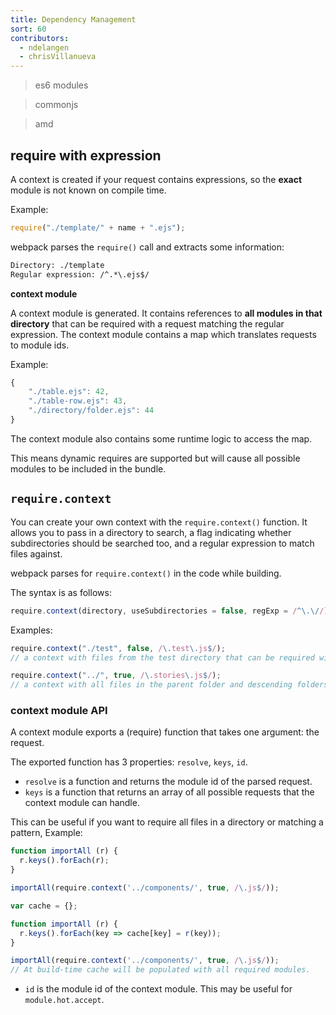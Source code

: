 ```yaml
---
title: Dependency Management
sort: 60
contributors:
  - ndelangen
  - chrisVillanueva
---
```


> es6 modules

> commonjs

> amd


## require with expression

A context is created if your request contains expressions, so the **exact** module is not known on compile time.

Example:

```javascript
require("./template/" + name + ".ejs");
```

webpack parses the `require()` call and extracts some information:

```diff
Directory: ./template
Regular expression: /^.*\.ejs$/
```

**context module**

A context module is generated. It contains references to **all modules in that directory** that can be required with a request matching the regular expression. The context module contains a map which translates requests to module ids.

Example:

```javascript
{
    "./table.ejs": 42,
    "./table-row.ejs": 43,
    "./directory/folder.ejs": 44
}
```

The context module also contains some runtime logic to access the map.

This means dynamic requires are supported but will cause all possible modules to be included in the bundle.


## `require.context`

You can create your own context with the `require.context()` function.
It allows you to pass in a directory to search, a flag indicating whether subdirectories should be searched
too, and a regular expression to match files against.

webpack parses for `require.context()` in the code while building.

The syntax is as follows:

```javascript
require.context(directory, useSubdirectories = false, regExp = /^\.\//)
```

Examples:

```javascript
require.context("./test", false, /\.test\.js$/);
// a context with files from the test directory that can be required with a request endings with `.test.js`.
```

```javascript
require.context("../", true, /\.stories\.js$/);
// a context with all files in the parent folder and descending folders ending with `.stories.js`.
```


### context module API

A context module exports a (require) function that takes one argument: the request.

The exported function has 3 properties: `resolve`, `keys`, `id`.

- `resolve` is a function and returns the module id of the parsed request.
- `keys` is a function that returns an array of all possible requests that the context module can handle.

This can be useful if you want to require all files in a directory or matching a pattern, Example:

```javascript
function importAll (r) {
  r.keys().forEach(r);
}

importAll(require.context('../components/', true, /\.js$/));
```

```javascript
var cache = {};

function importAll (r) {
  r.keys().forEach(key => cache[key] = r(key));
}

importAll(require.context('../components/', true, /\.js$/));
// At build-time cache will be populated with all required modules.
```

- `id` is the module id of the context module. This may be useful for `module.hot.accept`.
